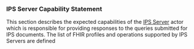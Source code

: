 ### IPS Server Capability Statement

This section describes the expected capabilities of the [IPS Server](./ActorDefinition-Server.html) actor which is responsible for providing responses to the queries submitted for IPS documents. The list of FHIR profiles and operations supported by IPS Servers are defined